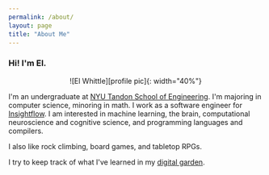 ```yaml
---
permalink: /about/
layout: page
title: "About Me"
---
```


### Hi! I'm El.

<center markdown="block">
![El Whittle][profile pic]{: width="40%"}
</center>

I'm an undergraduate at [NYU Tandon School of Engineering](https://engineering.nyu.edu/). I'm majoring in computer science, minoring in math. I work as a software engineer for [Insightflow](https://www.goinsightflow.com/). I am interested in machine learning, the brain, computational neuroscience and cognitive science, and programming languages and compilers.

I also like rock climbing, board games, and tabletop RPGs.

I try to keep track of what I've learned in my [digital garden](https://publish.obsidian.md/el-whittle/).

[profile pic]: /assets/images/el-coffee.jpg